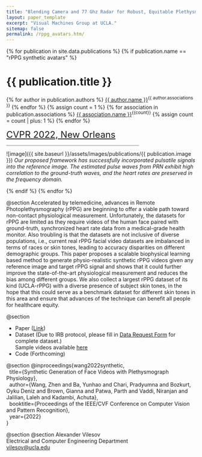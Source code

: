 ```yaml
---
title: "Blending Camera and 77 Ghz Radar for Robust, Equitable Plethysmography"
layout: paper_template
excerpt: "Visual Machines Group at UCLA."
sitemap: false
permalink: /rppg_avatars.htm/
---
```


{% for publication in site.data.publications %}
{% if publication.name == "rPPG synthetic avatars" %}

# {{ publication.title }}

{% for author in publication.authors %} [{{ author.name }}]({{author.link}})<sup>{{ author.associations }}</sup>
{% endfor %}
{% assign count = 1 %}
{% for association in publication.associations %} [{{ association.name }}]({{association.link}})<sup>{{count}}</sup> {% assign count = count | plus: 1 %}
{% endfor %}

<font color="gray" size="5"><a href="https://cvpr2022.thecvf.com/">CVPR 2022, New Orleans</a></font>

<hr class="center" style="width: 70%; color: grey; height: 0.1px; background-color:grey;"/>

![image]({{ site.baseurl }}/assets/images/publications/{{ publication.image }})
*Our proposed framework has successfully incorporated pulsatile signals into the reference image. The estimated pulse waves from PRN exhibit high correlation to the ground-truth waves, and the heart rates are preserved in the frequency
domain.*
<br>

{% endif %}
{% endfor %}

<!--

  1 Abstract
  2 Files
  3 Citations
  4 Press
  5 Contact
  6 FAQ
  7 Media

-->

@section
Accelerated by telemedicine, advances in Remote Photoplethysmography (rPPG) are beginning to offer a viable path toward non-contact physiological measurement. Unfortunately, the datasets for rPPG are limited as they require videos of the human face paired with ground-truth, synchronized heart rate data from a medical-grade health monitor. Also troubling is that the datasets are not inclusive of diverse populations, i.e., current real rPPG facial video datasets are imbalanced in terms of races or skin tones, leading to accuracy disparities on different demographic groups.  This paper proposes a scalable biophysical learning based method to generate physio-realistic synthetic rPPG videos given any reference image and target rPPG signal and shows that it could further improve the state-of-the-art physiological measurement and reduces the bias among different groups. We also collect a largest rPPG dataset of its kind (UCLA-rPPG) with a diverse presence of subject skin tones, in the hope that this could serve as a benchmark dataset for different skin tones in this area and ensure that advances of the technique can benefit all people for healthcare equity.


@section
- Paper ([Link](https://openaccess.thecvf.com/content/CVPR2022/papers/Wang_Synthetic_Generation_of_Face_Videos_With_Plethysmograph_Physiology_CVPR_2022_paper.pdf))
- Dataset (Due to IRB protocol, please fill in [Data Request Form](https://docs.google.com/forms/d/e/1FAIpQLSc6rtDlh9G1ZesZSa6eHqcJguXl9aYvbyaoiRlrtAQaOC6Y8Q/viewform?usp=pp_url) for complete dataset.)\
Sample videos available [here](https://drive.google.com/drive/folders/1n0ssQrAIBPYezFGLmMjpOjfEWwTj34hP?usp=sharing)
- Code (Forthcoming)

@section
@inproceedings{wang2022synthetic, \
   &nbsp; title={Synthetic Generation of Face Videos with Plethysmograph Physiology}, \
   &nbsp; author={Wang, Zhen and Ba, Yunhao and Chari, Pradyumna and Bozkurt, Oyku Deniz and Brown, Gianna and Patwa, Parth and Vaddi, Niranjan and Jalilian, Laleh and Kadambi, Achuta}, \
   &nbsp; booktitle={Proceedings of the IEEE/CVF Conference on Computer Vision and Pattern Recognition}, \
   &nbsp; year={2022} \
}

@section
@section
Alexander Vilesov \
Electrical and Computer Engineering Department \
vilesov@ucla.edu
